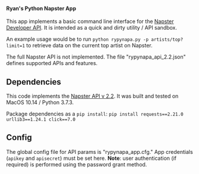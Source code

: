 #### Ryan's Python Napster App
This app implements a basic command line interface for the [Napster Developer API](https://developer.napster.com). It is intended as a quick and dirty utility / API sandbox.

An example usage would be to run `python rypynapa.py -p artists/top?limit=1` to retrieve data on the current top artist on Napster.

The full Napster API is not implemented. The file "rypynapa_api_2.2.json" defines supported APIs and features.

## Dependencies
This code implements the [Napster API v 2.2](https://developer.napster.com/api/v2.2). It was built and tested on MacOS 10.14 / Python 3.7.3.

Package dependencies as a `pip install`:
`pip install requests==2.21.0 urllib3==1.24.1 click==7.0`

## Config
The global config file for API params is "rypynapa_app.cfg." App credentials (`apikey` and `apisecret`) must be set here. **Note**: user authentication (if required) is performed using the password grant method.